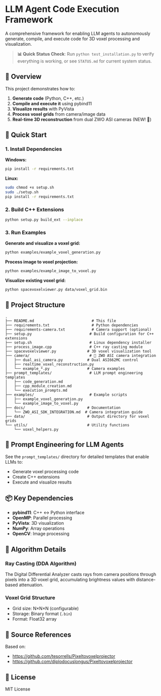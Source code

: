 # LLM Agent Code Execution Framework

A comprehensive framework for enabling LLM agents to autonomously generate, compile, and execute code for 3D voxel processing and visualization.

> **📊 Quick Status Check**: Run `python test_installation.py` to verify everything is working, or see `STATUS.md` for current system status.

## 🎯 Overview

This project demonstrates how to:
1. **Generate code** (Python, C++, etc.)
2. **Compile and execute it** using pybind11
3. **Visualize results** with PyVista
4. **Process voxel grids** from camera/image data
5. **Real-time 3D reconstruction** from dual ZWO ASI cameras (NEW! 🎥)

## 🚀 Quick Start

### 1. Install Dependencies

**Windows:**
```bash
pip install -r requirements.txt
```

**Linux:**
```bash
sudo chmod +x setup.sh
sudo ./setup.sh
pip install -r requirements.txt
```

### 2. Build C++ Extensions

```bash
python setup.py build_ext --inplace
```

### 3. Run Examples

**Generate and visualize a voxel grid:**
```bash
python examples/example_voxel_generation.py
```

**Process image to voxel projection:**
```bash
python examples/example_image_to_voxel.py
```

**Visualize existing voxel grid:**
```bash
python spacevoxelviewer.py data/voxel_grid.bin
```

## 📁 Project Structure

```
.
├── README.md                          # This file
├── requirements.txt                   # Python dependencies
├── requirements-camera.txt            # Camera support (optional)
├── setup.py                          # Build configuration for C++ extensions
├── setup.sh                          # Linux dependency installer
├── process_image.cpp                 # C++ ray casting module
├── spacevoxelviewer.py              # 3D voxel visualization tool
├── camera/                           # 🎥 ZWO ASI camera integration
│   ├── dual_asi_camera.py           # Dual ASI662MC control
│   ├── realtime_voxel_reconstruction.py
│   └── example_*.py                 # Camera examples
├── prompt_templates/                 # LLM prompt engineering templates
│   ├── code_generation.md
│   ├── cpp_module_creation.md
│   └── execution_prompts.md
├── examples/                         # Example scripts
│   ├── example_voxel_generation.py
│   └── example_image_to_voxel.py
├── docs/                            # Documentation
│   └── ZWO_ASI_SDK_INTEGRATION.md  # Camera integration guide
├── data/                            # Output directory for voxel grids
└── utils/                           # Utility functions
    └── voxel_helpers.py
```

## 🧠 Prompt Engineering for LLM Agents

See the `prompt_templates/` directory for detailed templates that enable LLMs to:
- Generate voxel processing code
- Create C++ extensions
- Execute and visualize results

## 📦 Key Dependencies

- **pybind11**: C++ ↔ Python interface
- **OpenMP**: Parallel processing
- **PyVista**: 3D visualization
- **NumPy**: Array operations
- **OpenCV**: Image processing

## 🧪 Algorithm Details

### Ray Casting (DDA Algorithm)
The Digital Differential Analyzer casts rays from camera positions through pixels into a 3D voxel grid, accumulating brightness values with distance-based attenuation.

### Voxel Grid Structure
- Grid size: N×N×N (configurable)
- Storage: Binary format (`.bin`)
- Format: Float32 array

## 🔗 Source References

Based on:
- https://github.com/tesorrells/Pixeltovoxelprojector
- https://github.com/diplodocuslongus/Pixeltovoxelprojector

## 📝 License

MIT License


